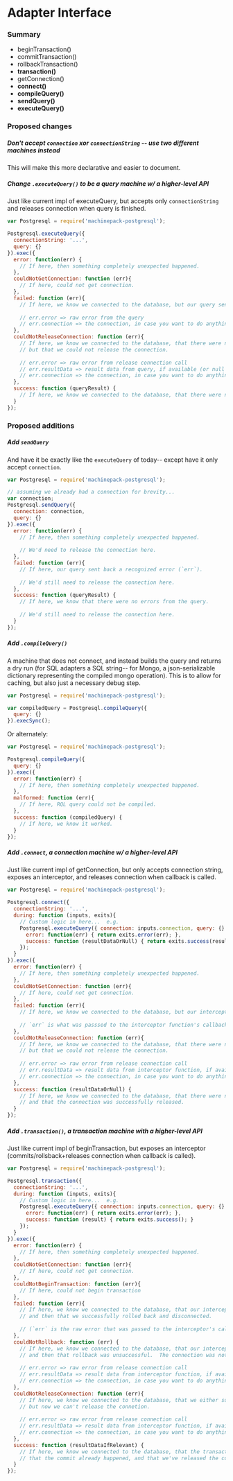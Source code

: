 # Adapter Interface

### Summary

- beginTransaction()
- commitTransaction()
- rollbackTransaction()
- **transaction()**
- getConnection()
- **connect()**
- **compileQuery()**
- **sendQuery()**
- **executeQuery()**

### Proposed changes


##### Don't accept `connection` _xor_ `connectionString` -- use two different machines instead
This will make this more declarative and easier to document.


##### Change `.executeQuery()` to be a query machine w/ a higher-level API

Just like current impl of executeQuery, but accepts only `connectionString` and releases connection when query is finished.

```javascript
var Postgresql = require('machinepack-postgresql');

Postgresql.executeQuery({
  connectionString: '...',
  query: {}
}).exec({
  error: function(err) {
    // If here, then something completely unexpected happened.
  },
  couldNotGetConnection: function (err){
    // If here, could not get connection.
  },
  failed: function (err){
    // If here, we know we connected to the database, but our query sent back an error.
    
    // err.error => raw error from the query
    // err.connection => the connection, in case you want to do anything crazy with it
  },
  couldNotReleaseConnection: function (err){
    // If here, we know we connected to the database, that there were no errors from the query,
    // but that we could not release the connection.
    
    // err.error => raw error from release connection call
    // err.resultData => result data from query, if available (or null otherwise-- this is just queryResult)
    // err.connection => the connection, in case you want to do anything crazy with it
  },
  success: function (queryResult) {
    // If here, we know we connected to the database, that there were no errors from the query, and that the connection was successfully released.
  }
});
```





### Proposed additions


##### Add `sendQuery`
And have it be exactly like the `executeQuery` of today-- except have it only accept `connection`.

```javascript
var Postgresql = require('machinepack-postgresql');

// assuming we already had a connection for brevity...
var connection;
Postgresql.sendQuery({
  connection: connection,
  query: {}
}).exec({
  error: function(err) {
    // If here, then something completely unexpected happened.
    
    // We'd need to release the connection here.
  },
  failed: function (err){
    // If here, our query sent back a recognized error (`err`).
    
    // We'd still need to release the connection here.
  },
  success: function (queryResult) {
    // If here, we know that there were no errors from the query.
    
    // We'd still need to release the connection here.
  }
});
```



##### Add `.compileQuery()`
A machine that does not connect, and instead builds the query and returns a dry run (for SQL adapters a SQL string-- for Mongo, a json-serializable dictionary representing the compiled mongo operation). This is to allow for caching, but also just a necessary debug step.

```javascript
var Postgresql = require('machinepack-postgresql');

var compiledQuery = Postgresql.compileQuery({
  query: {}
}).execSync();
```

Or alternately:

```javascript
var Postgresql = require('machinepack-postgresql');

Postgresql.compileQuery({
  query: {}
}).exec({
  error: function(err) {
    // If here, then something completely unexpected happened.
  },
  malformed: function (err){
    // If here, RQL query could not be compiled.
  },
  success: function (compiledQuery) {
    // If here, we know it worked.
  }
});
```





##### Add `.connect`, a connection machine w/ a higher-level API

Just like current impl of getConnection, but only accepts connection string, exposes an interceptor, and releases connection when callback is called.

```javascript
var Postgresql = require('machinepack-postgresql');

Postgresql.connect({
  connectionString: '...',
  during: function (inputs, exits){
    // Custom logic in here...  e.g.
    Postgresql.executeQuery({ connection: inputs.connection, query: {} }).exec({
      error: function(err) { return exits.error(err); },
      success: function (resultDataOrNull) { return exits.success(resultDataOrNull); }
    });
  }
}).exec({
  error: function(err) {
    // If here, then something completely unexpected happened.
  },
  couldNotGetConnection: function (err){
    // If here, could not get connection.
  },
  failed: function (err){
    // If here, we know we connected to the database, but our interceptor function sent back an error.
    
    // `err` is what was passsed to the interceptor function's callback
  },
  couldNotReleaseConnection: function (err){
    // If here, we know we connected to the database, that there were no errors in the interceptor,
    // but that we could not release the connection.
    
    // err.error => raw error from release connection call
    // err.resultData => result data from interceptor function, if available (or null otherwise-- this is just resultDataOrNull)
    // err.connection => the connection, in case you want to do anything crazy with it (or just try to release it again)
  },
  success: function (resultDataOrNull) {
    // If here, we know we connected to the database, that there were no errors in the interceptor,
    // and that the connection was successfully released.
  }
});
```


##### Add `.transaction()`, a transaction machine with a higher-level API

Just like current impl of beginTransaction, but exposes an interceptor (commits/rollsback+releases connection when callback is called).

```javascript
var Postgresql = require('machinepack-postgresql');

Postgresql.transaction({
  connectionString: '...',
  during: function (inputs, exits){
    // Custom logic in here...  e.g.
    Postgresql.executeQuery({ connection: inputs.connection, query: {} }).exec({
      error: function(err) { return exits.error(err); },
      success: function (result) { return exits.success(); }
    });
  }
}).exec({
  error: function(err) {
    // If here, then something completely unexpected happened.
  },
  couldNotGetConnection: function (err){
    // If here, could not get connection.
  },
  couldNotBeginTransaction: function (err){
    // If here, could not begin transaction
  },
  failed: function (err){
    // If here, we know we connected to the database, that our interceptor function sent back an error,
    // and then that we successfully rolled back and disconnected. 
    
    // (`err` is the raw error that was passed to the interceptor's callback)
  },
  couldNotRollback: function (err) {
    // If here, we know we connected to the database, that our interceptor function sent back an error,
    // and then that rollback was unsuccessful.  The connection was not released.
    
    // err.error => raw error from release connection call
    // err.resultData => result data from interceptor function, if available (or null otherwise-- this is just resultDataOrNull)
    // err.connection => the connection, in case you want to do anything crazy with it (or just try to release it again)
  },
  couldNotReleaseConnection: function (err){
    // If here, we know we connected to the database, that we either successfully rolled back or committed..
    // but now we can't release the connetion.
    
    // err.error => raw error from release connection call
    // err.resultData => result data from interceptor function, if available (or null otherwise-- this is just resultDataOrNull)
    // err.connection => the connection, in case you want to do anything crazy with it (or just try to release it again)
  },
  success: function (resultDataIfRelevant) {
    // If here, we know we connected to the database, that the transaction was started,
    // that the commit already happened, and that we've released the connection again successfully.
  }
});
```





